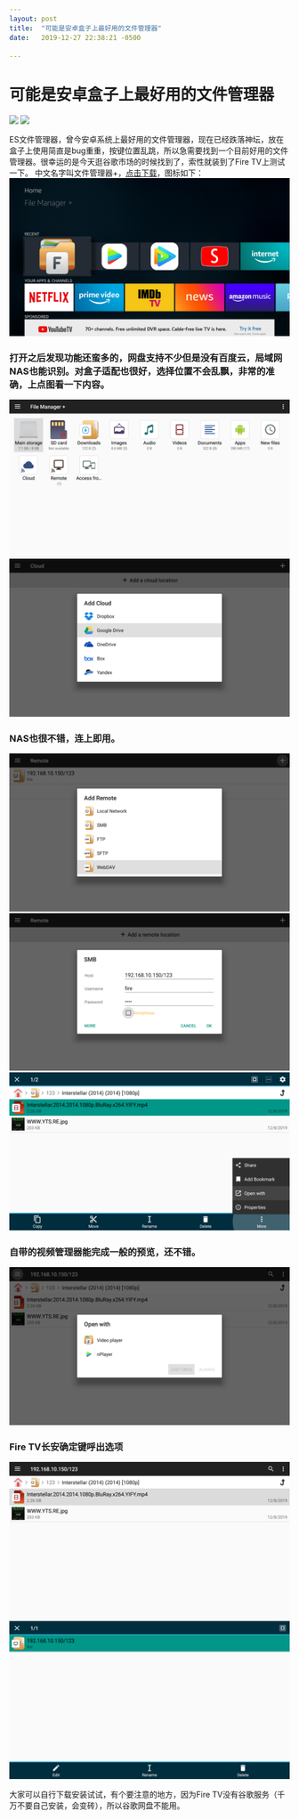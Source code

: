 ```yaml
---
layout: post
title:  "可能是安卓盒子上最好用的文件管理器"
date:   2019-12-27 22:38:21 -0500

---
```

# 可能是安卓盒子上最好用的文件管理器
[![](https://img.shields.io/badge/我的GitHub-blue?logo=github)](https://github.com/AndroidDeals/AndroidDeals.github.io/)             [![](https://img.shields.io/badge/%E6%88%91%E7%9A%84%E6%B7%98%E5%AE%9D%E5%BA%97%E9%93%BA-AndroidDeals-orange)](https://shop108859308.taobao.com/)

  ES文件管理器，曾今安卓系统上最好用的文件管理器，现在已经跌落神坛，放在盒子上使用简直是bug重重，按键位置乱跳，所以急需要找到一个目前好用的文件管理器。很幸运的是今天逛谷歌市场的时候找到了，索性就装到了Fire TV上测试一下。
  中文名字叫文件管理器+，[点击下载](https://github.com/AndroidDeals/AndroidDeals.github.io/releases/download/2019.12.17/filemanager+.apk)，图标如下：
  ![preview](https://raw.githubusercontent.com/AndroidDeals/AndroidDeals.github.io/master/Screenshots/2019122701.png)
  
###  打开之后发现功能还蛮多的，网盘支持不少但是没有百度云，局域网NAS也能识别。对盒子适配也很好，选择位置不会乱飘，非常的准确，上点图看一下内容。
  ![preview](https://raw.githubusercontent.com/AndroidDeals/AndroidDeals.github.io/master/Screenshots/2019122708.png) 
  ![preview](https://raw.githubusercontent.com/AndroidDeals/AndroidDeals.github.io/master/Screenshots/2019122710.png)
  
###  NAS也很不错，连上即用。
   ![preview](https://raw.githubusercontent.com/AndroidDeals/AndroidDeals.github.io/master/Screenshots/2019122704.png)
   ![preview](https://raw.githubusercontent.com/AndroidDeals/AndroidDeals.github.io/master/Screenshots/2019122707.png)
   ![preview](https://raw.githubusercontent.com/AndroidDeals/AndroidDeals.github.io/master/Screenshots/2019122702.png)
   
   
###  自带的视频管理器能完成一般的预览，还不错。
 ![preview](https://raw.githubusercontent.com/AndroidDeals/AndroidDeals.github.io/master/Screenshots/2019122705.png)
 
###  Fire TV长安确定键呼出选项
 ![preview](https://raw.githubusercontent.com/AndroidDeals/AndroidDeals.github.io/master/Screenshots/2019122703.png)
 ![preview](https://raw.githubusercontent.com/AndroidDeals/AndroidDeals.github.io/master/Screenshots/2019122709.png)

大家可以自行下载安装试试，有个要注意的地方，因为Fire TV没有谷歌服务（千万不要自己安装，会变砖），所以谷歌网盘不能用。
